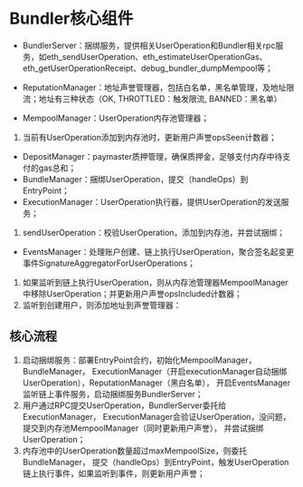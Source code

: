 # Bundler核心组件

* BundlerServer：捆绑服务，提供相关UserOperation和Bundler相关rpc服务，如eth_sendUserOperation、eth_estimateUserOperationGas、eth_getUserOperationReceipt、debug_bundler_dumpMempool等；

* ReputationManager：地址声誉管理器，包括白名单，黑名单管理，及地址限流；地址有三种状态（OK, THROTTLED：触发限流, BANNED：黑名单）

* MempoolManager：UserOperation内存池管理器；
1. 当前有UserOperation添加到内存池时，更新用户声誉opsSeen计数器；

* DepositManager：paymaster质押管理，确保质押金，足够支付内存中待支付的gas总和；
* BundleManager：捆绑UserOperation，提交（handleOps）到EntryPoint；
* ExecutionManager：UserOperation执行器，提供UserOperation的发送服务；
1. sendUserOperation：校验UserOperation，添加到内存池，并尝试捆绑；

* EventsManager：处理账户创建、链上执行UserOperation，聚合签名起变更事件SignatureAggregatorForUserOperations；
1. 如果监听到链上执行UserOperation，则从内存池管理器MempoolManager中移除UserOperation；并更新用户声誉opsIncluded计数器；
2. 监听到创建用户，则添加地址到声誉管理器：

## 核心流程
1. 启动捆绑服务：部署EntryPoint合约，初始化MempoolManager，BundleManager， ExecutionManager（开启executionManager自动捆绑UserOperation），ReputationManager（黑白名单），
开启EventsManager监听链上事件服务，启动捆绑服务BundlerServer；
2. 用户通过RPC提交UserOperation，BundlerServer委托给ExecutionManager， ExecutionManager会验证UserOperation，没问题，提交到内存池MempoolManager（同时更新用户声誉），
并尝试捆绑UserOperation；
3. 内存池中的UserOperation数量超过maxMempoolSize，则委托BundleManager， 提交（handleOps）到EntryPoint，触发UserOperation链上执行事件，如果监听到事件，则更新用户声誉；